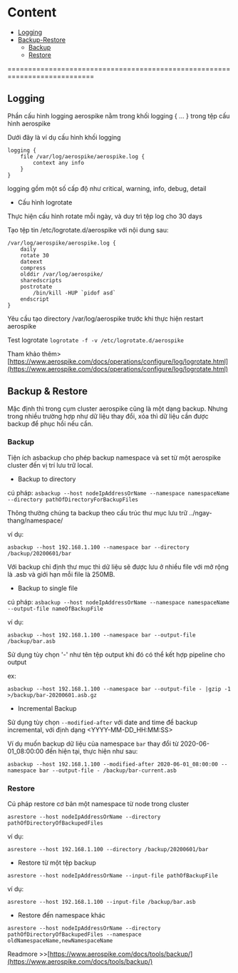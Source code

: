 # Content

- [Logging](#logging)
- [Backup-Restore](#backup-restore)
  - [Backup](#backup)
  - [Restore](#restore)

===========================================================================

## <a name="logging">Logging</a>

Phần cấu hình logging aerospike nằm trong khối logging { ... } trong tệp cấu hình aerospike

Dưới đây là ví dụ cấu hình khối logging

```
logging {
	file /var/log/aerospike/aerospike.log {
		context any info
	}
}
```

logging gồm một số cấp độ như critical, warning, info, debug, detail

- Cấu hình logrotate

Thực hiện cấu hình rotate mỗi ngày, và duy trì tệp log cho 30 days

Tạo tệp tin /etc/logrotate.d/aerospike với nội dung sau:

```
/var/log/aerospike/aerospike.log {
    daily
    rotate 30
    dateext
    compress
    olddir /var/log/aerospike/
    sharedscripts
    postrotate
        /bin/kill -HUP `pidof asd`
    endscript
}

```

Yêu cầu tạo directory /var/log/aerospike trước khi thực hiện restart aerospike

Test logrotate `logrotate -f -v /etc/logrotate.d/aerospike`

Tham khảo thêm> [https://www.aerospike.com/docs/operations/configure/log/logrotate.html](https://www.aerospike.com/docs/operations/configure/log/logrotate.html)

## <a name="backup-restore">Backup & Restore</a>

Mặc định thì trong cụm cluster aerospike cũng là một dạng backup. Nhưng trong nhiều trường hợp như dữ liệu thay đổi, xóa thì dữ liệu cần được backup để phục hồi nếu cần.

### <a name="backup">Backup</a>

Tiện ích asbackup cho phép backup namespace và set từ một aerospike cluster đến vị trí lưu trữ local. 

- Backup to directory

cú pháp: `asbackup --host nodeIpAddressOrName --namespace namespaceName --directory pathOfDirectoryForBackupFiles`

Thông thường chúng ta backup theo cấu trúc thư mục lưu trữ ../ngay-thang/namespace/

ví dụ:

`asbackup --host 192.168.1.100 --namespace bar --directory /backup/20200601/bar`

Với backup chỉ định thư mục thì dữ liệu sẽ được lưu ở nhiều file với mở rộng là .asb và giới hạn mỗi file là 250MB.

- Backup to single file

cú pháp: `asbackup --host nodeIpAddressOrName --namespace namespaceName --output-file nameOfBackupFile`

ví dụ:

`asbackup --host 192.168.1.100 --namespace bar --output-file /backup/bar.asb`

Sử dụng tùy chọn '-' như tên tệp output khi đó có thể kết hợp pipeline cho output

ex:

`asbackup --host 192.168.1.100 --namespace bar --output-file - |gzip -1 >/backup/bar-20200601.asb.gz`

- Incremental Backup

Sử dụng tùy chọn `--modified-after` với date and time để backup incremental, với định dạng <YYYY-MM-DD_HH:MM:SS>

Ví dụ muốn backup dữ liệu của namespace `bar` thay đổi từ 2020-06-01_08:00:00 đến hiện tại, thực hiện như sau:

`asbackup --host 192.168.1.100 --modified-after 2020-06-01_08:00:00 --namespace bar --output-file - /backup/bar-current.asb`

### <a name="restore">Restore</a>

Cú pháp restore cơ bản một namespace từ node trong cluster

`asrestore --host nodeIpAddressOrName --directory pathOfDirectoryOfBackupedFiles`

ví dụ:

`asrestore --host 192.168.1.100 --directory /backup/20200601/bar`

- Restore từ một tệp backup

`asrestore --host nodeIpAddressOrName --input-file pathOfBackupFile`

ví dụ:

`asrestore --host 192.168.1.100 --input-file /backup/bar.asb`

- Restore đến namespace khác

`asrestore --host nodeIpAddressOrName --directory pathOfDirectoryOfBackupedFiles --namespace oldNamespaceName,newNamespaceName`

Readmore >>[https://www.aerospike.com/docs/tools/backup/](https://www.aerospike.com/docs/tools/backup/)
